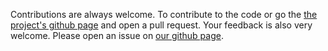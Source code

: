 Contributions are always welcome. To contribute to the code or go the [the project's github page](https://github.com/LUMC/galaxy-docker-ansible) and open a pull request.
Your feedback is also very welcome. Please open an issue on  [our github page](https://github.com/LUMC/galaxy-docker-ansible).
